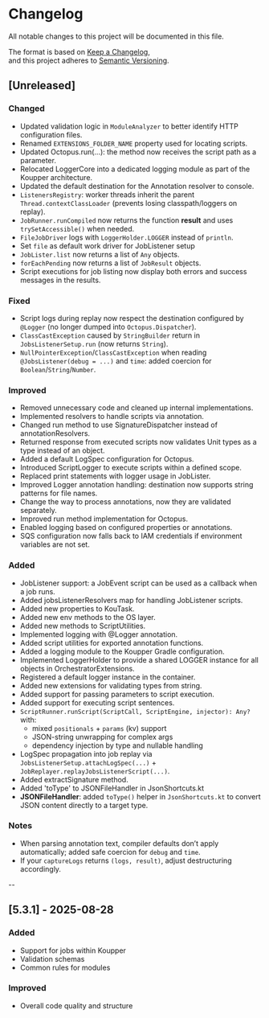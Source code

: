 # Changelog
All notable changes to this project will be documented in this file.

The format is based on [Keep a Changelog](https://keepachangelog.com/en/1.0.0/),  
and this project adheres to [Semantic Versioning](https://semver.org/spec/v2.0.0.html).

## [Unreleased]

### Changed
- Updated validation logic in `ModuleAnalyzer` to better identify HTTP configuration files.
- Renamed `EXTENSIONS_FOLDER_NAME` property used for locating scripts.
- Updated Octopus.run(...): the method now receives the script path as a parameter.
- Relocated LoggerCore into a dedicated logging module as part of the Koupper architecture.
- Updated the default destination for the Annotation resolver to console.
- `ListenersRegistry`: worker threads inherit the parent `Thread.contextClassLoader` (prevents losing classpath/loggers on replay).
- `JobRunner.runCompiled` now returns the function **result** and uses `trySetAccessible()` when needed.
- `FileJobDriver` logs with `LoggerHolder.LOGGER` instead of `println`.
- Set `file` as default work driver for JobListener setup
- `JobLister.list` now returns a list of `Any` objects.
- `forEachPending` now returns a list of `JobResult` objects.
- Script executions for job listing now display both errors and success messages in the results.

### Fixed
- Script logs during replay now respect the destination configured by `@Logger` (no longer dumped into `Octopus.Dispatcher`).
- `ClassCastException` caused by `StringBuilder` return in `JobsListenerSetup.run` (now returns `String`).
- `NullPointerException`/`ClassCastException` when reading `@JobsListener(debug = ...)` and `time`: added coercion for `Boolean`/`String`/`Number`.


### Improved
- Removed unnecessary code and cleaned up internal implementations.
- Implemented resolvers to handle scripts via annotation.
- Changed run method to use SignatureDispatcher instead of annotationResolvers.
- Returned response from executed scripts now validates Unit types as a type instead of an object. 
- Added a default LogSpec configuration for Octopus.
- Introduced ScriptLogger to execute scripts within a defined scope.
- Replaced print statements with logger usage in JobLister.
- Improved Logger annotation handling: destination now supports string patterns for file names.
- Change the way to process annotations, now they are validated separately.
- Improved run method implementation for Octopus.
- Enabled logging based on configured properties or annotations.
- SQS configuration now falls back to IAM credentials if environment variables are not set.

### Added
- JobListener support: a JobEvent script can be used as a callback when a job runs.
- Added jobsListenerResolvers map for handling JobListener scripts.
- Added new properties to KouTask.
- Added new env methods to the OS layer.
- Added new methods to ScriptUtilities.
- Implemented logging with @Logger annotation.
- Added script utilities for exported annotation functions.
- Added a logging module to the Koupper Gradle configuration.
- Implemented LoggerHolder to provide a shared LOGGER instance for all objects in OrchestratorExtensions.
- Registered a default logger instance in the container.
- Added new extensions for validating types from string.
- Added support for passing parameters to script execution.
- Added support for executing script sentences.
- `ScriptRunner.runScript(ScriptCall, ScriptEngine, injector): Any?` with:
  - mixed `positionals` + `params` (kv) support
  - JSON-string unwrapping for complex args
  - dependency injection by type and nullable handling
- LogSpec propagation into job replay via `JobsListenerSetup.attachLogSpec(...)` + `JobReplayer.replayJobsListenerScript(...)`.
- Added extractSignature method.
- Added 'toType' to JSONFileHandler in JsonShortcuts.kt
- **JSONFileHandler**: added `toType()` helper in `JsonShortcuts.kt` to convert JSON content directly to a target type.

### Notes
- When parsing annotation text, compiler defaults don’t apply automatically; added safe coercion for `debug` and `time`.
- If your `captureLogs` returns `(logs, result)`, adjust destructuring accordingly.

--

## [5.3.1] - 2025-08-28
### Added
- Support for jobs within Koupper
- Validation schemas
- Common rules for modules

### Improved
- Overall code quality and structure

